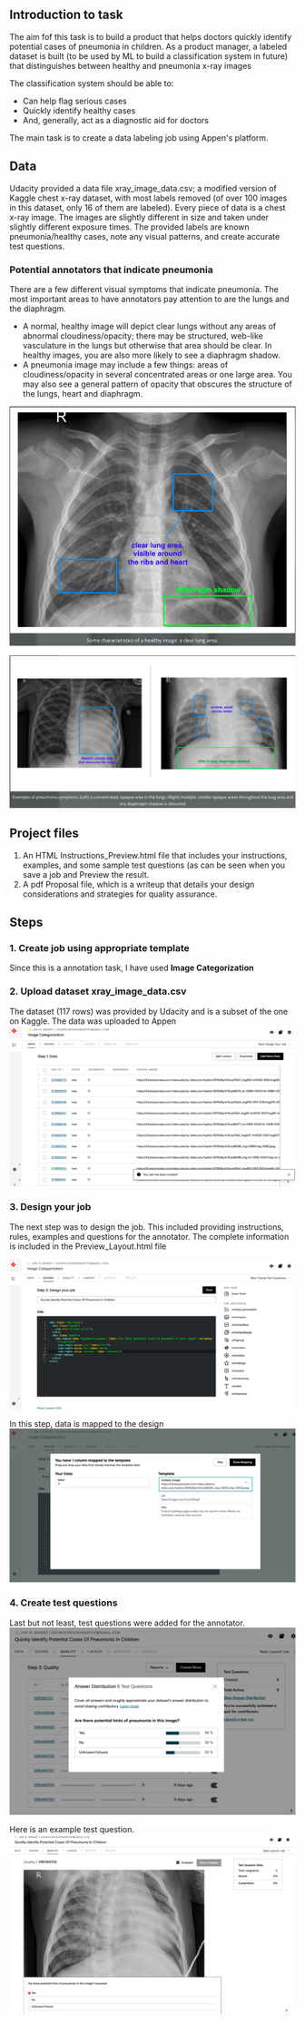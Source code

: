 ## Introduction to task
The aim fof this task is to build a product that helps doctors quickly identify potential cases of pneumonia in children. As a product manager, a labeled dataset is built (to be used by ML to build a classification system in future) that distinguishes between healthy and pneumonia x-ray images 

The classification system should be able to:
* Can help flag serious cases
* Quickly identify healthy cases
* And, generally, act as a diagnostic aid for doctors

The main task is to create a data labeling job using Appen's platform. 

## Data

Udacity provided a data file xray_image_data.csv; a modified version of Kaggle chest x-ray dataset, with most labels removed (of over 100 images in this dataset, only 16 of them are labeled). Every piece of data is a chest x-ray image. The images are slightly different in size and taken under slightly different exposure times. The provided labels are known pneumonia/healthy cases, note any visual patterns, and create accurate test questions.

### Potential annotators that indicate pneumonia
There are a few different visual symptoms that indicate pneumonia. The most important areas to have annotators pay attention to are the lungs and the diaphragm.

* A normal, healthy image will depict clear lungs without any areas of abnormal cloudiness/opacity; there may be structured, web-like vasculature in the lungs but otherwise that area should be clear. In healthy images, you are also more likely to see a diaphragm shadow.
* A pneumonia image may include a few things: areas of cloudiness/opacity in several concentrated areas or one large area. You may also see a general pattern of opacity that obscures the structure of the lungs, heart and diaphragm.

![Clear lung X-Ray](https://github.com/SoumyaK23/AI-Product-Manager-Nanodegree/blob/main/Project%201:%20Create%20Medical%20Image%20Annotation/Screenshots/clear_lung_area_Xray.png)

![Pneumonia example lung X-Ray](https://github.com/SoumyaK23/AI-Product-Manager-Nanodegree/blob/main/Project%201:%20Create%20Medical%20Image%20Annotation/Screenshots/example_peneumonia_symptoms_Xray.png)

## Project files
1. An HTML Instructions_Preview.html file that includes your instructions, examples, and some sample test questions (as can be seen when you save a job and Preview the result.
2. A pdf Proposal file, which is a writeup that details your design considerations and strategies for quality assurance.

## Steps

### 1. Create job using appropriate template
Since this is a annotation task, I have used <Strong>Image Categorization</strong>

### 2. Upload dataset xray_image_data.csv
The dataset (117 rows) was provided by Udacity and is a subset of the one on Kaggle. 
The data was uploaded to Appen
![Data Upload](https://github.com/SoumyaK23/AI-Product-Manager-Nanodegree/blob/main/Project%201:%20Create%20Medical%20Image%20Annotation/Screenshots/Data_upload.png)

### 3. Design your job
The next step was to design the job. This included providing instructions, rules, examples and questions for the annotator.
The complete information is included in the Preview_Layout.html file

![Design](https://github.com/SoumyaK23/AI-Product-Manager-Nanodegree/blob/main/Project%201:%20Create%20Medical%20Image%20Annotation/Screenshots/Design.png)

In this step, data is mapped to the design
![Mapping](https://github.com/SoumyaK23/AI-Product-Manager-Nanodegree/blob/main/Project%201:%20Create%20Medical%20Image%20Annotation/Screenshots/Mapping.png)

### 4. Create test questions
Last but not least, test questions were added for the annotator.
![Test Questions](https://github.com/SoumyaK23/AI-Product-Manager-Nanodegree/blob/main/Project%201:%20Create%20Medical%20Image%20Annotation/Screenshots/TestQs.png)

Here is an example test question.
![Example test question](https://github.com/SoumyaK23/AI-Product-Manager-Nanodegree/blob/main/Project%201:%20Create%20Medical%20Image%20Annotation/Screenshots/ExampleQ.png)

